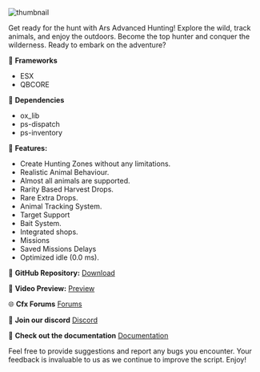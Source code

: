 ![thumbnail](https://github.com/Arius-Scripts/ars_hunting/assets/70983185/3fbc8746-7fcc-4201-a564-e22d7f05b347)


Get ready for the hunt with Ars Advanced Hunting! Explore the wild, track animals, and enjoy the outdoors. Become the top hunter and conquer the wilderness. Ready to embark on the adventure?

:arrows_counterclockwise: **Frameworks**

-   ESX
-   QBCORE

:dart: **Dependencies**
-   ox_lib
-   ps-dispatch
-   ps-inventory

:loudspeaker: **Features:**

-   Create Hunting Zones without any limitations.
-   Realistic Animal Behaviour.
-   Almost all animals are supported.
-   Rarity Based Harvest Drops.
-   Rare Extra Drops.
-   Animal Tracking System.
-   Target Support
-   Bait System.
-   Integrated shops.
-   Missions
-   Saved Missions Delays
-   Optimized idle (0.0 ms).

:page_facing_up: **GitHub Repository:**
[Download](https://github.com/Arius-Scripts/ars_hunting)

:link: **Video Preview:**
[Preview](https://youtu.be/cAl0gpgusGw)

:globe_with_meridians: **Cfx Forums**
[Forums](https://forum.cfx.re/t/free-esx-qb-ars-advanced-hunting/5200877)

:speech_balloon: **Join our discord**
[Discord](https://discord.gg/TkjDhjyeSe)

:book: **Check out the documentation**
[Documentation](https://docs.arius-scripts.com)

Feel free to provide suggestions and report any bugs you encounter. Your feedback is invaluable to us as we continue to improve the script. Enjoy!
